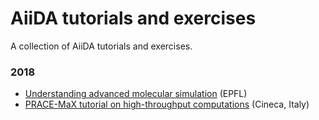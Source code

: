 # AiiDA tutorials and exercises

A collection of AiiDA tutorials and exercises.

### 2018

- [Understanding advanced molecular simulation](./pages/2018_EPFL_molsim) (EPFL)
- [PRACE-MaX tutorial on high-throughput computations](./pages/2018_PRACE_MaX/) (Cineca, Italy)
